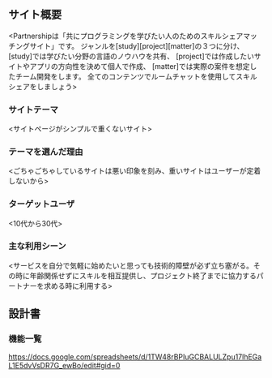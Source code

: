 # <Partnership>

## サイト概要
<Partnershipは「共にプログラミングを学びたい人のためのスキルシェアマッチングサイト」です。
ジャンルを[study][project][matter]の３つに分け、
[study]では学びたい分野の言語のノウハウを共有、
[project]では作成したいサイトやアプリの方向性を決めて個人で作成、
[matter]では実際の案件を想定したチーム開発をします。
全てのコンテンツでルームチャットを使用してスキルシェアをしましょう>

### サイトテーマ
<サイトページがシンプルで重くないサイト>

### テーマを選んだ理由
<ごちゃごちゃしているサイトは悪い印象を刻み、重いサイトはユーザーが定着しないから>

### ターゲットユーザ
<10代から30代>

### 主な利用シーン
<サービスを自分で気軽に始めたいと思っても技術的障壁が必ず立ち塞がる。その時に年齢関係せずにスキルを相互提供し、プロジェクト終了までに協力するパートナーを求める時に利用する>

## 設計書

### 機能一覧
<https://docs.google.com/spreadsheets/d/1TW48rBPIuGCBALULZpu17lhEGaL1E5dvVsDR7G_ewBo/edit#gid=0>

